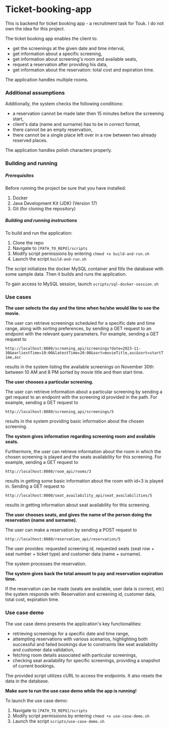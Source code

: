 # Ticket-booking-app
This is backend for ticket booking app - a recruitment task for Touk.
I do not own the idea for this project.

The ticket booking app enables the client to:

- get the screenings at the given date and time interval,
- get information about a specific screening,
- get information about screening's room and available seats,
- request a reservation after providing his data,
- get information about the reservation: total cost and expiration time.

The application handles multiple rooms.



### Additional assumptions

Additionally, the system checks the following conditions:

- a reservation cannot be made later then 15 minutes before the screening start,
- client's data (name and surname) has to be in correct format,
- there cannot be an empty reservation,
- there cannot be a single place left over in a row between two already reserved
  places.

The application handles polish characters properly.



### Building and running

##### Prerequisites

Before running the project be sure that you have installed:

1. Docker
2. Java Development Kit (JDK) (Version 17)
3. Git (for cloning the repository)

##### Building and running instructions

To build and run the application:

1.  Clone the repo
2.  Navigate to `[PATH_TO_REPO]/scripts`
3.  Modify script permissions by entering `chmod +x build-and-run.sh`
4.  Launch the script `build-and-run.sh`

The script initializes the docker MySQL container and fills the database with some sample data.
Then it builds and runs the application.

To gain access to MySQL session, launch `scripts/sql-docker-session.sh`



### Use cases

**The user selects the day and the time when he/she would like to see the movie.**

The user can retrieve screenings scheduled for a specific date and time range, along with sorting preferences, 
by sending a GET request to an endpoint with the relevant query parameters. 
For example, sending a GET request to

`http://localhost:8080/screening_api/screenings?date=2023-11-30&earliestTime=10:00&latestTime=20:00&sort=movieTitle,asc&sort=startTime,asc`

results in the system listing the available screenings on November 30th between 10 AM and 8 PM 
sorted by movie title and then start time.



**The user chooses a particular screening.**

The user can retrieve information about a particular screening by sending a get request to an endpoint
with the screening id provided in the path. For example, sending a GET request to

`http://localhost:8080/screening_api/screenings/5`

results in the system providing basic information about the chosen screening.



**The system gives information regarding screening room and available seats.**

Furthermore, the user can retrieve information about the room in which the chosen screening is played
and the seats availability for this screening. For example, sending a GET request to

`http://localhost:8080/room_api/rooms/3`

results in getting some basic information about the room with id=3 is played in.
Sending a GET request to

`http://localhost:8080/seat_availability_api/seat_availabilities/5`

results in getting information about seat availability for this screening.



**The user chooses seats, and gives the name of the person doing the reservation (name and surname).**

The user can make a reservation by sending a POST request to

`http://localhost:8080/reservation_api/reservation/5`

The user provides: requested screening id, requested seats (seat row + seat number + ticket type)
and customer data (name + surname).

The system processes the reservation.



**The system gives back the total amount to pay and reservation expiration time.**

If the reservation can be made (seats are available, user data is correct, etc) the system responds with:
Reservation and screening id, customer data, total cost, expiration time.



### Use case demo

The use case demo presents the application's key functionalities:

- retrieving screenings for a specific date and time range,
- attempting reservations with various scenarios, highlighting both successful and failed bookings due to constraints like seat availability and customer data validation,
- fetching room details associated with particular screenings,
- checking seat availability for specific screenings, providing a snapshot of current bookings.

The provided script utilizes cURL to access the endpoints.
It also resets the data in the database.

**Make sure to run the use case demo while the app is running!**

To launch the use case demo:

1.  Navigate to `[PATH_TO_REPO]/scripts`
2. Modify script permissions by entering `chmod +x use-case-demo.sh`
3. Launch the script `scripts/use-case-demo.sh`
